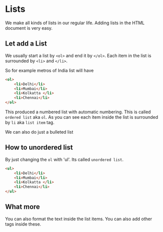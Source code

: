 # Lists
We make all kinds of lists in our regular life. Adding lists in the HTML document is very easy.

## Let add a List

We usually start a list by `<ol>` and end it by `</ol>`. Each item in the list is surrounded by `<li>` and `</li>`.


So for example metros of India list will have

```html
<ol>
    <li>Delhi</li>
    <li>Mumbai</li>
    <li>Kolkatta </li>
    <li>Chennai</li>
</ol>
```

This produced a numbered list with automatic numbering. This is called `ordered list` aka `ol`. As you can see each item inside the list is surrounded by `li` aka `list item` tag.

We can also do just a bulleted list

## How to unordered list
By just changing the `ol` with 'ul'. Its called `unordered list`.

```html
<ul>
    <li>Delhi</li>
    <li>Mumbai</li>
    <li>Kolkatta </li>
    <li>Chennai</li>
</ul>
```

## What more
You can also format the text inside the list items. You can also add other tags inside these.